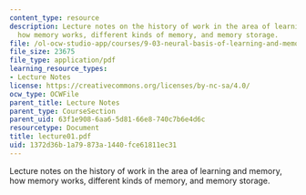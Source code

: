 ```yaml
---
content_type: resource
description: Lecture notes on the history of work in the area of learning and memory,
  how memory works, different kinds of memory, and memory storage.
file: /ol-ocw-studio-app/courses/9-03-neural-basis-of-learning-and-memory-fall-2007/1372d36b1a79873a1440fce61811ec31_lecture01.pdf
file_size: 23675
file_type: application/pdf
learning_resource_types:
- Lecture Notes
license: https://creativecommons.org/licenses/by-nc-sa/4.0/
ocw_type: OCWFile
parent_title: Lecture Notes
parent_type: CourseSection
parent_uid: 63f1e908-6aa6-5d81-66e8-740c7b6e4d6c
resourcetype: Document
title: lecture01.pdf
uid: 1372d36b-1a79-873a-1440-fce61811ec31
---
```

Lecture notes on the history of work in the area of learning and memory, how memory works, different kinds of memory, and memory storage.